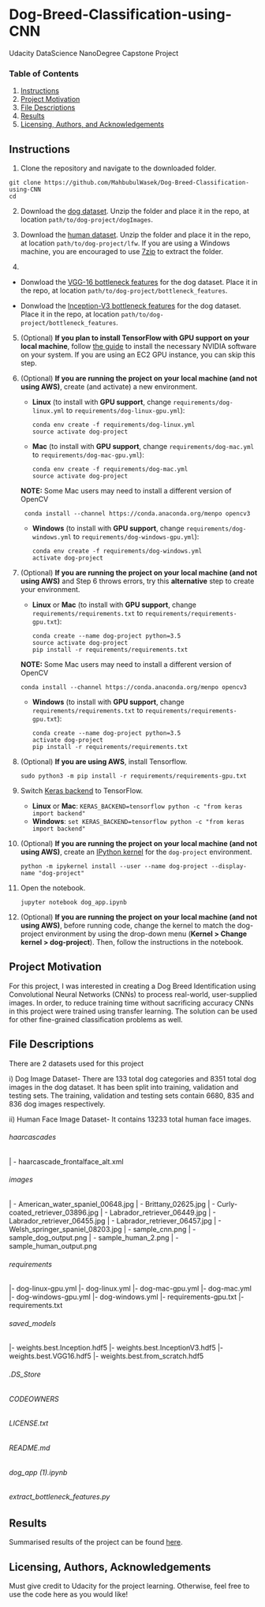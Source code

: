 # Dog-Breed-Classification-using-CNN
Udacity DataScience NanoDegree Capstone Project

### Table of Contents

1. [Instructions](#instructions)
2. [Project Motivation](#motivation)
3. [File Descriptions](#files)
4. [Results](#results)
5. [Licensing, Authors, and Acknowledgements](#licensing)

## Instructions <a name="instructions"></a>



1. Clone the repository and navigate to the downloaded folder.
```	
git clone https://github.com/MahbubulWasek/Dog-Breed-Classification-using-CNN
cd 
```

2. Download the [dog dataset](https://s3-us-west-1.amazonaws.com/udacity-aind/dog-project/dogImages.zip).  Unzip the folder and place it in the repo, at location `path/to/dog-project/dogImages`. 

3. Download the [human dataset](https://s3-us-west-1.amazonaws.com/udacity-aind/dog-project/lfw.zip).  Unzip the folder and place it in the repo, at location `path/to/dog-project/lfw`.  If you are using a Windows machine, you are encouraged to use [7zip](http://www.7-zip.org/) to extract the folder. 

4. 
- Donwload the [VGG-16 bottleneck features](https://s3-us-west-1.amazonaws.com/udacity-aind/dog-project/DogVGG16Data.npz) for the dog dataset.  Place it in the repo, at location `path/to/dog-project/bottleneck_features`.

- Donwload the [Inception-V3 bottleneck features](https://s3-us-west-1.amazonaws.com/udacity-aind/dog-project/DogInceptionV3Data.npz) for the dog dataset.  Place it in the repo, at location `path/to/dog-project/bottleneck_features`.


5. (Optional) __If you plan to install TensorFlow with GPU support on your local machine__, follow [the guide](https://www.tensorflow.org/install/) to install the necessary NVIDIA software on your system.  If you are using an EC2 GPU instance, you can skip this step.

6. (Optional) **If you are running the project on your local machine (and not using AWS)**, create (and activate) a new environment.

	- __Linux__ (to install with __GPU support__, change `requirements/dog-linux.yml` to `requirements/dog-linux-gpu.yml`): 
	  ```
	  conda env create -f requirements/dog-linux.yml
	  source activate dog-project
	  ```  
	- __Mac__ (to install with __GPU support__, change `requirements/dog-mac.yml` to `requirements/dog-mac-gpu.yml`): 
	  ```
	  conda env create -f requirements/dog-mac.yml
	  source activate dog-project
	  ```  
	**NOTE:** Some Mac users may need to install a different version of OpenCV
	  ```
	   conda install --channel https://conda.anaconda.org/menpo opencv3
	  ```
	- __Windows__ (to install with __GPU support__, change `requirements/dog-windows.yml` to `requirements/dog-windows-gpu.yml`):  
	  ```
	  conda env create -f requirements/dog-windows.yml
	  activate dog-project
	  ```

7. (Optional) **If you are running the project on your local machine (and not using AWS)** and Step 6 throws errors, try this __alternative__ step to create your environment.

	- __Linux__ or __Mac__ (to install with __GPU support__, change `requirements/requirements.txt` to `requirements/requirements-gpu.txt`): 
	  ```
	  conda create --name dog-project python=3.5
	  source activate dog-project
	  pip install -r requirements/requirements.txt
	  ```
	**NOTE:** Some Mac users may need to install a different version of OpenCV
	  ```
	  conda install --channel https://conda.anaconda.org/menpo opencv3
	  ```
	- __Windows__ (to install with __GPU support__, change `requirements/requirements.txt` to `requirements/requirements-gpu.txt`):  
	  ```
	  conda create --name dog-project python=3.5
	  activate dog-project
	  pip install -r requirements/requirements.txt
	  ```
	
8. (Optional) **If you are using AWS**, install Tensorflow.
    ```
    sudo python3 -m pip install -r requirements/requirements-gpu.txt
    ```
	
9. Switch [Keras backend](https://keras.io/backend/) to TensorFlow.
	- __Linux__ or __Mac__: 
		  ```
		  KERAS_BACKEND=tensorflow python -c "from keras import backend"
		  ```
	- __Windows__: 
		  ```
		  set KERAS_BACKEND=tensorflow
		  python -c "from keras import backend"
		  ```

10. (Optional) **If you are running the project on your local machine (and not using AWS)**, create an [IPython kernel](http://ipython.readthedocs.io/en/stable/install/kernel_install.html) for the `dog-project` environment. 
    ```
    python -m ipykernel install --user --name dog-project --display-name "dog-project"
    ```

11. Open the notebook.
    ```
    jupyter notebook dog_app.ipynb
    ```

12. (Optional) **If you are running the project on your local machine (and not using AWS)**, before running code, change the kernel to match the dog-project environment by using the drop-down menu (**Kernel > Change kernel > dog-project**). Then, follow the instructions in the notebook.


## Project Motivation<a name="motivation"></a>

For this project, I was interested in creating a Dog Breed Identification using Convolutional Neural Networks (CNNs) to process real-world, user-supplied images. In order, to reduce training time without sacrificing accuracy CNNs in this project were trained using transfer learning. The solution can be used for other fine-grained classification problems as well.


## File Descriptions <a name="files"></a>

There are 2 datasets used for this project

i) Dog Image Dataset- 	There are 133 total dog categories and 8351 total dog images in the dog dataset. It has been split into training, validation and testing sets. The training, validation and testing sets contain 6680, 835 and 836 dog images respectively.

ii) Human Face Image Dataset- It contains 13233 total human face images.



###### haarcascades
| - haarcascade_frontalface_alt.xml

###### images
| - American_water_spaniel_00648.jpg
| - Brittany_02625.jpg
| - Curly-coated_retriever_03896.jpg
| - Labrador_retriever_06449.jpg
| - Labrador_retriever_06455.jpg
| - Labrador_retriever_06457.jpg
| - Welsh_springer_spaniel_08203.jpg
| - sample_cnn.png
| - sample_dog_output.png
| - sample_human_2.png
| - sample_human_output.png

###### requirements
|- dog-linux-gpu.yml
|- dog-linux.yml
|- dog-mac-gpu.yml
|- dog-mac.yml
|- dog-windows-gpu.yml
|- dog-windows.yml
|- requirements-gpu.txt
|- requirements.txt

###### saved_models
|- weights.best.Inception.hdf5
|- weights.best.InceptionV3.hdf5
|- weights.best.VGG16.hdf5
|- weights.best.from_scratch.hdf5

###### .DS_Store
###### CODEOWNERS
###### LICENSE.txt
###### README.md
###### dog_app (1).ipynb
###### extract_bottleneck_features.py

## Results<a name="results"></a>

Summarised results of the project can be found [here](https://mwase009.medium.com/is-it-a-human-or-a-dog-b7e5732d61f2).

## Licensing, Authors, Acknowledgements<a name="licensing"></a>

Must give credit to Udacity for the project learning.  Otherwise, feel free to use the code here as you would like! 
